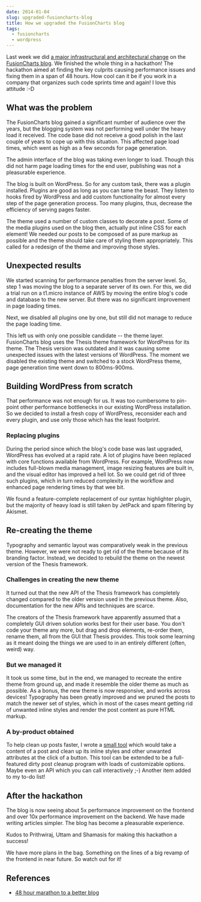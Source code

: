 ```yaml
---
date: 2014-01-04
slug: upgraded-fusioncharts-blog
title: How we upgraded the FusionCharts blog
tags:
  - fusioncharts
  - wordpress
---
```


Last week we did [a major infrastructural and architectural change](http://blog.fusioncharts.com/2014/01/48-hour-marathon-to-a-better-blog/) on the [FusionCharts blog](http://blog.fusioncharts.com). We finished the whole thing in a hackathon! The hackathon aimed at finding the key culprits causing performance issues and fixing them in a span of 48 hours. How cool can it be if you work in a company that organizes such code sprints time and again! I love this attitude :-D<!-- more -->



## What was the problem



The FusionCharts blog gained a significant number of audience over the years, but the blogging system was not performing well under the heavy load it received. The code base did not receive a good polish in the last couple of years to cope up with this situation. This affected page load times, which went as high as a few seconds for page generation.

The admin interface of the blog was taking even longer to load. Though this did not harm page loading times for the end user, publishing was not a pleasurable experience.

The blog is built on WordPress. So for any custom task, there was a plugin installed. Plugins are good as long as you can tame the beast. They listen to hooks fired by WordPress and add custom functionality for almost every step of the page generation process. Too many plugins, thus, decrease the efficiency of serving pages faster.

The theme used a number of custom classes to decorate a post. Some of the media plugins used on the blog then, actually put inline CSS for each element! We needed our posts to be composed of as pure markup as possible and the theme should take care of styling them appropriately. This called for a redesign of the theme and improving those styles.



## Unexpected results



We started scanning for performance penalties from the server level. So, step 1 was moving the blog to a separate server of its own. For this, we did a trial run on a t1.micro instance of AWS by moving the entire blog's code and database to the new server. But there was no significant improvement in page loading times.

Next, we disabled all plugins one by one, but still did not manage to reduce the page loading time.

This left us with only one possible candidate -- the theme layer. FusionCharts blog uses the Thesis theme framework for WordPress for its theme. The Thesis version was outdated and it was causing some unexpected issues with the latest versions of WordPress. The moment we disabled the existing theme and switched to a stock WordPress theme, page generation time went down to 800ms-900ms.



## Building WordPress from scratch



That performance was not enough for us. It was too cumbersome to pin-point other performance bottlenecks in our existing WordPress installation. So we decided to install a fresh copy of WordPress, reconsider each and every plugin, and use only those which has the least footprint.



### Replacing plugins



During the period since which the blog's code base was last upgraded, WordPress has evolved at a rapid rate. A lot of plugins have been replaced with core functions available from WordPress. For example, WordPress now includes full-blown media management, image resizing features are built in, and the visual editor has improved a hell lot. So we could get rid of three such plugins, which in turn reduced complexity in the workflow and enhanced page rendering times by that wee bit.

We found a feature-complete replacement of our syntax highlighter plugin, but the majority of heavy load is still taken by JetPack and spam filtering by Akismet.



## Re-creating the theme



Typography and semantic layout was comparatively weak in the previous theme. However, we were not ready to get rid of the theme because of its branding factor. Instead, we decided to rebuild the theme on the newest version of the Thesis framework.



### Challenges in creating the new theme



It turned out that the new API of the Thesis framework has completely changed compared to the older version used in the previous theme. Also, documentation for the new APIs and techniques are scarce.

The creators of the Thesis framework have apparently assumed that a completely GUI driven solution works best for their user base. You don't code your theme any more, but drag and drop elements, re-order them, rename them, all from the GUI that Thesis provides. This took some learning as it meant doing the things we are used to in an entirely different (often, weird) way.



### But we managed it



It took us some time, but in the end, we managed to recreate the entire theme from ground up, and made it resemble the older theme as much as possible. As a bonus, the new theme is now responsive, and works across devices! Typography has been greatly improved and we pruned the posts to match the newer set of styles, which in most of the cases meant getting rid of unwanted inline styles and render the post content as pure HTML markup.



### A by-product obtained



To help clean up posts faster, I wrote a [small tool](http://static.kaustavdm.in/html-cleanup/index.html) which would take a content of a post and clean up its inline styles and other unwanted attributes at the click of a button. This tool can be extended to be a full-featured dirty post cleanup program with loads of customizable options. Maybe even an API which you can call interactively ;-) Another item added to my to-do list!



## After the hackathon



The blog is now seeing about 5x performance improvement on the frontend and over 10x performance improvement on the backend. We have made writing articles simpler. The blog has become a pleasurable experience.

Kudos to Prithwiraj, Uttam and Shamasis for making this hackathon a success!

We have more plans in the bag. Something on the lines of a big revamp of the frontend in near future. So watch out for it!



## References







  * [48 hour marathon to a better blog](http://blog.fusioncharts.com/2014/01/48-hour-marathon-to-a-better-blog/)



